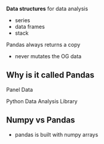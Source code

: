**Data structures** for data analysis

-   series
-   data frames
-   stack

Pandas always returns a copy
- never mutates the OG data

## Why is it called Pandas

Panel Data

Python Data Analysis Library

## Numpy vs Pandas

-   pandas is built with numpy arrays